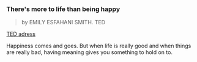 ### There's more to life than being happy
> by EMILY ESFAHANI SMITH. TED

[TED adress](https://www.ted.com/talks/emily_esfahani_smith_there_s_more_to_life_than_being_happy/transcript#t-8523)

Happiness comes and goes. But when life is really good and when things are really bad, having meaning gives you something to hold on to.

